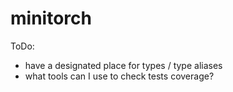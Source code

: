 # minitorch

ToDo:
- have a designated place for types / type aliases
- what tools can I use to check tests coverage?
